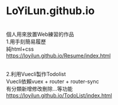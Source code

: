 # LoYiLun.github.io
<br>個人用來放置Web練習的作品
<br>1.用手刻簡易履歷
<br>純html+css
<br>https://loyilun.github.io/Resume/index.html

<br>2.利用Vuecli製作Todolist
<br>Vuecli依賴vuex + router + router-sync
<br>有分類新增修改刪除...等功能
<br>https://loyilun.github.io/TodoList/index.html
